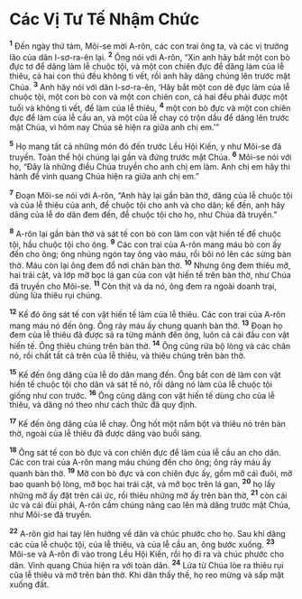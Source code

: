 # Các Vị Tư Tế Nhậm Chức
<sup><b>1</b></sup> Ðến ngày thứ tám, Môi-se mời A-rôn, các con trai ông ta, và các vị trưởng lão của dân I-sơ-ra-ên lại. <sup><b>2</b></sup> Ông nói với A-rôn, “Xin anh hãy bắt một con bò đực tơ để dâng làm lễ chuộc tội, và một con chiên đực để dâng làm của lễ thiêu, cả hai con thú đều không tì vết, rồi anh hãy dâng chúng lên trước mặt Chúa. <sup><b>3</b></sup> Anh hãy nói với dân I-sơ-ra-ên, ‘Hãy bắt một con dê đực làm của lễ chuộc tội, một con bò con và một con chiên con, cả hai đều phải được một tuổi và không tì vết, để làm của lễ thiêu, <sup><b>4</b></sup> một con bò đực và một con chiên đực để làm của lễ cầu an, và một của lễ chay có trộn dầu để dâng lên trước mặt Chúa, vì hôm nay Chúa sẽ hiện ra giữa anh chị em.’”

<sup><b>5</b></sup> Họ mang tất cả những món đó đến trước Lều Hội Kiến, y như Môi-se đã truyền. Toàn thể hội chúng lại gần và đứng trước mặt Chúa. <sup><b>6</b></sup> Môi-se nói với họ, “Ðây là những điều Chúa truyền cho anh chị em làm. Anh chị em hãy thi hành để vinh quang Chúa hiện ra giữa anh chị em.”

<sup><b>7</b></sup> Ðoạn Môi-se nói với A-rôn, “Anh hãy lại gần bàn thờ, dâng của lễ chuộc tội và của lễ thiêu của anh, để chuộc tội cho anh và cho dân; kế đến, anh hãy dâng của lễ do dân đem đến, để chuộc tội cho họ, như Chúa đã truyền.”

<sup><b>8</b></sup> A-rôn lại gần bàn thờ và sát tế con bò con làm con vật hiến tế để chuộc tội, hầu chuộc tội cho ông. <sup><b>9</b></sup> Các con trai của A-rôn mang máu bò con ấy đến cho ông; ông nhúng ngón tay ông vào máu, rồi bôi nó lên các sừng bàn thờ. Máu còn lại ông đem đổ nơi chân bàn thờ. <sup><b>10</b></sup> Nhưng ông đem thiêu mỡ, hai trái cật, và lớp mỡ bọc lá gan của con vật hiến tế trên bàn thờ, như Chúa đã truyền cho Môi-se. <sup><b>11</b></sup> Còn thịt và da nó, ông đem ra ngoài doanh trại, dùng lửa thiêu rụi chúng.

<sup><b>12</b></sup> Kế đó ông sát tế con vật hiến tế làm của lễ thiêu. Các con trai của A-rôn mang máu nó đến ông. Ông rảy máu ấy chung quanh bàn thờ. <sup><b>13</b></sup> Ðoạn họ đem của lễ thiêu đã được sả ra từng mảnh đến ông, luôn cả cái đầu con vật hiến tế. Ông thiêu chúng trên bàn thờ. <sup><b>14</b></sup> Ông cũng rửa bộ lòng và các chân nó, rồi chất tất cả trên của lễ thiêu, và thiêu chúng trên bàn thờ.

<sup><b>15</b></sup> Kế đến ông dâng của lễ do dân mang đến. Ông bắt con dê làm con vật hiến tế chuộc tội cho dân và sát tế nó, rồi dâng nó làm của lễ chuộc tội giống như con trước. <sup><b>16</b></sup> Ông cũng dâng con vật hiến tế dùng cho của lễ thiêu, và dâng nó theo như cách thức đã quy định.

<sup><b>17</b></sup> Kế đến ông dâng của lễ chay. Ông hốt một nắm bột và thiêu nó trên bàn thờ, ngoài của lễ thiêu đã được dâng vào buổi sáng.

<sup><b>18</b></sup> Ông sát tế con bò đực và con chiên đực để làm của lễ cầu an cho dân. Các con trai của A-rôn mang máu chúng đến cho ông; ông rảy máu ấy quanh bàn thờ. <sup><b>19</b></sup> Mỡ con bò đực và con chiên đực ấy, gồm mỡ cái đuôi, mỡ bao quanh bộ lòng, mỡ bọc hai trái cật, và mỡ bọc trên lá gan, <sup><b>20</b></sup> họ lấy những mỡ ấy đặt trên cái ức, rồi thiêu những mỡ ấy trên bàn thờ, <sup><b>21</b></sup> còn cái ức và cái đùi phải, A-rôn cầm chúng nâng cao lên mà dâng trước mặt Chúa, như Môi-se đã truyền.

<sup><b>22</b></sup> A-rôn giơ hai tay lên hướng về dân và chúc phước cho họ. Sau khi dâng các của lễ chuộc tội, của lễ thiêu, và của lễ cầu an, ông bước xuống. <sup><b>23</b></sup> Môi-se và A-rôn đi vào trong Lều Hội Kiến, rồi họ đi ra và chúc phước cho dân. Vinh quang Chúa hiện ra với toàn dân. <sup><b>24</b></sup> Lửa từ Chúa lòe ra thiêu rụi của lễ thiêu và mỡ trên bàn thờ. Khi dân thấy thế, họ reo mừng và sấp mặt xuống đất.